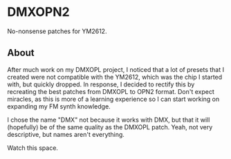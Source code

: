 # DMXOPN2
No-nonsense patches for YM2612.

## About
After much work on my DMXOPL project, I noticed that a lot of presets that I created were not compatible with the YM2612, which was the chip I started with, but quickly dropped. In response, I decided to rectify this by recreating the best patches from DMXOPL to OPN2 format. Don't expect miracles, as this is more of a learning experience so I can start working on expanding my FM synth knowledge.

I chose the name "DMX" not because it works with DMX, but that it will (hopefully) be of the same quality as the DMXOPL patch. Yeah, not very descriptive, but names aren't everything.

Watch this space.
